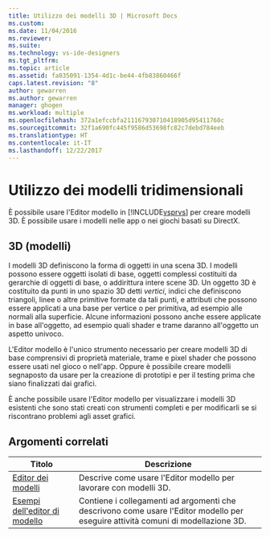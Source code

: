 ```yaml
---
title: Utilizzo dei modelli 3D | Microsoft Docs
ms.custom: 
ms.date: 11/04/2016
ms.reviewer: 
ms.suite: 
ms.technology: vs-ide-designers
ms.tgt_pltfrm: 
ms.topic: article
ms.assetid: fa035091-1354-4d1c-be44-4fb83860466f
caps.latest.revision: "8"
author: gewarren
ms.author: gewarren
manager: ghogen
ms.workload: multiple
ms.openlocfilehash: 372a1efccbfa211167930710418905d95411760c
ms.sourcegitcommit: 32f1a690fc445f9586d53698fc82c7debd784eeb
ms.translationtype: HT
ms.contentlocale: it-IT
ms.lasthandoff: 12/22/2017
---
```

# <a name="working-with-3-d-models"></a>Utilizzo dei modelli tridimensionali
È possibile usare l'Editor modello in [!INCLUDE[vsprvs](../code-quality/includes/vsprvs_md.md)] per creare modelli 3D. È possibile usare i modelli nelle app o nei giochi basati su DirectX.  
  
## <a name="3-d-models"></a>3D (modelli)  
 I modelli 3D definiscono la forma di oggetti in una scena 3D. I modelli possono essere oggetti isolati di base, oggetti complessi costituiti da gerarchie di oggetti di base, o addirittura intere scene 3D. Un oggetto 3D è costituito da punti in uno spazio 3D detti *vertici*, indici che definiscono triangoli, linee o altre primitive formate da tali punti, e attributi che possono essere applicati a una base per vertice o per primitiva, ad esempio alle normali alla superficie. Alcune informazioni possono anche essere applicate in base all'oggetto, ad esempio quali shader e trame daranno all'oggetto un aspetto univoco.  
  
 L'Editor modello è l'unico strumento necessario per creare modelli 3D di base comprensivi di proprietà materiale, trame e pixel shader che possono essere usati nel gioco o nell'app. Oppure è possibile creare modelli segnaposto da usare per la creazione di prototipi e per il testing prima che siano finalizzati dai grafici.  
  
 È anche possibile usare l'Editor modello per visualizzare i modelli 3D esistenti che sono stati creati con strumenti completi e per modificarli se si riscontrano problemi agli asset grafici.  
  
## <a name="related-topics"></a>Argomenti correlati  
  
|Titolo|Descrizione|  
|-----------|-----------------|  
|[Editor dei modelli](../designers/model-editor.md)|Descrive come usare l'Editor modello per lavorare con modelli 3D.|  
|[Esempi dell'editor di modello](../designers/model-editor-examples.md)|Contiene i collegamenti ad argomenti che descrivono come usare l'Editor modello per eseguire attività comuni di modellazione 3D.|